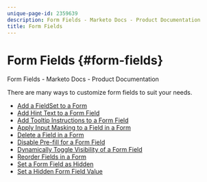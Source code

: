 ```yaml
---
unique-page-id: 2359639
description: Form Fields - Marketo Docs - Product Documentation
title: Form Fields
---
```


# Form Fields {#form-fields}

Form Fields - Marketo Docs - Product Documentation

There are many ways to customize form fields to suit your needs.

* [Add a FieldSet to a Form](form-fields/add-a-fieldset-to-a-form.md)
* [Add Hint Text to a Form Field](form-fields/add-hint-text-to-a-form-field.md)
* [Add Tooltip Instructions to a Form Field](form-fields/add-tooltip-instructions-to-a-form-field.md)
* [Apply Input Masking to a Field in a Form](form-fields/apply-input-masking-to-a-field-in-a-form.md)
* [Delete a Field in a Form](form-fields/delete-a-field-in-a-form.md)
* [Disable Pre-fill for a Form Field](form-fields/disable-pre-fill-for-a-form-field.md)
* [Dynamically Toggle Visibility of a Form Field](form-fields/dynamically-toggle-visibility-of-a-form-field.md)
* [Reorder Fields in a Form](form-fields/reorder-fields-in-a-form.md)
* [Set a Form Field as Hidden](form-fields/set-a-form-field-as-hidden.md)
* [Set a Hidden Form Field Value](form-fields/set-a-hidden-form-field-value.md)

